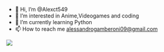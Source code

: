 - 👋 Hi, I’m @Alexct549
- 👀 I’m interested in Anime,Videogames and coding
- 🌱 I’m currently learning Python
- 📫 How to reach me alessandrogamberoni09@gmail.com
<img src="https://raw.githubusercontent.com/USER/ocbadge/main/card.svg"/>
<!---
Alexct549/Alexct549 is a ✨ special ✨ repository because its `README.md` (this file) appears on your GitHub profile.
You can click the Preview link to take a look at your changes.
--->
